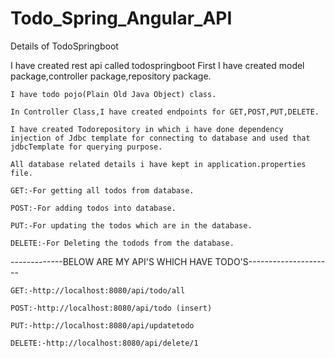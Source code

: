 # Todo_Spring_Angular_API

Details of TodoSpringboot
 
I have created rest api called todospringboot
    First I have created model package,controller package,repository package.  
 
    I have todo pojo(Plain Old Java Object) class.  
 
    In Controller Class,I have created endpoints for GET,POST,PUT,DELETE.  
 
    I have created Todorepository in which i have done dependency injection of Jdbc template for connecting to database and used that jdbcTemplate for querying purpose.  
 
    All database related details i have kept in application.properties file.  
 
    GET:-For getting all todos from database.  
 
    POST:-For adding todos into database.  
 
    PUT:-For updating the todos which are in the database.  
 
    DELETE:-For Deleting the todods from the database.  
 
  
 
-------------BELOW ARE MY API'S WHICH HAVE TODO'S---------------------
 
 
    GET:-http://localhost:8080/api/todo/all  
  
    POST:-http://localhost:8080/api/todo (insert)
 
    PUT:-http://localhost:8080/api/updatetodo  
 
    DELETE:-http://localhost:8080/api/delete/1  
